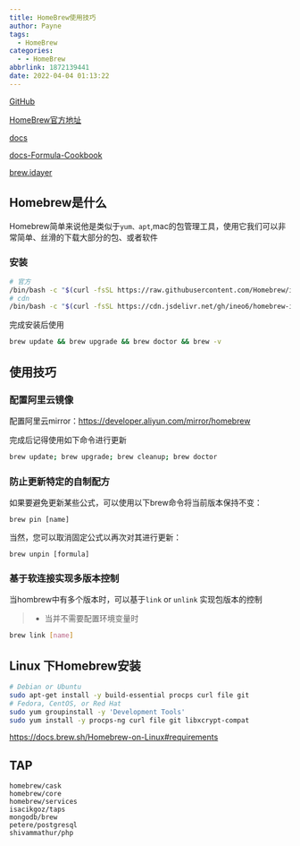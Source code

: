 ```yaml
---
title: HomeBrew使用技巧
author: Payne
tags:
  - HomeBrew
categories:
  - - HomeBrew
abbrlink: 1872139441
date: 2022-04-04 01:13:22
---
```


[GitHub](https://github.com/Homebrew/brew)

[HomeBrew官方地址](https://brew.sh/)

[docs](https://docs.brew.sh/)

[docs-Formula-Cookbook](https://docs.brew.sh/Formula-Cookbook#homebrew-terminology)

[brew.idayer](https://brew.idayer.com/)

## Homebrew是什么

Homebrew简单来说他是类似于`yum、apt`,mac的包管理工具，使用它我们可以非常简单、丝滑的下载大部分的包、或者软件

### 安装

```bash
# 官方
/bin/bash -c "$(curl -fsSL https://raw.githubusercontent.com/Homebrew/install/HEAD/install.sh)"
# cdn
/bin/bash -c "$(curl -fsSL https://cdn.jsdelivr.net/gh/ineo6/homebrew-install/install.sh)"
```

完成安装后使用

```bash
brew update && brew upgrade && brew doctor && brew -v
```



## 使用技巧

### 配置阿里云镜像

配置阿里云mirror：https://developer.aliyun.com/mirror/homebrew

完成后记得使用如下命令进行更新

```bash
brew update; brew upgrade; brew cleanup; brew doctor
```



### 防止更新特定的自制配方

如果要避免更新某些公式，可以使用以下brew命令将当前版本保持不变：

```
brew pin [name]
```

当然，您可以取消固定公式以再次对其进行更新：

```
brew unpin [formula]
```



### 基于软连接实现多版本控制

当hombrew中有多个版本时，可以基于`link` or `unlink` 实现包版本的控制

> * 当并不需要配置环境变量时

```bash
brew link [name]
```





## Linux 下Homebrew安装

```bash
# Debian or Ubuntu
sudo apt-get install -y build-essential procps curl file git
# Fedora, CentOS, or Red Hat
sudo yum groupinstall -y 'Development Tools'
sudo yum install -y procps-ng curl file git libxcrypt-compat
```



https://docs.brew.sh/Homebrew-on-Linux#requirements





## TAP

```
homebrew/cask
homebrew/core
homebrew/services
isacikgoz/taps
mongodb/brew
petere/postgresql
shivammathur/php
```

